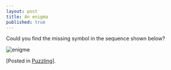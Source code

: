 ```yaml
---
layout: post
title: An enigma
published: true
---
```

Could you find the missing symbol in the sequence shown below?

![enigme]({{site.baseurl}}/images/2013-12-11-Enigme/enigme.png) 


[Posted in [Puzzling](https://puzzling.stackexchange.com/questions/51290/missing-element-of-the-sequence)]. 